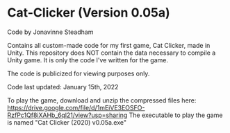 # Cat-Clicker (Version 0.05a)

Code by Jonavinne Steadham

Contains all custom-made code for my first game, Cat Clicker, made in Unity.
This repository does NOT contain the data necessary to compile a Unity game. It is only the code I've written for the game.

The code is publicized for viewing purposes only.

Code last updated: January 15th, 2022

To play the game, download and unzip the compressed files here: https://drive.google.com/file/d/1mEiVE3EOSFO-RzfPc1Qf8iXAHb_6ql21/view?usp=sharing
The executable to play the game is named "Cat Clicker (2020) v0.05a.exe"
